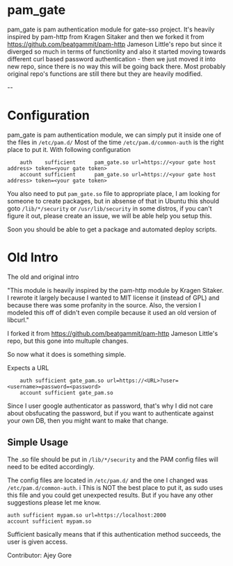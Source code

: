 pam_gate
=====
pam_gate is pam authentication module for gate-sso project. It's heavily inspired by pam-http from Kragen Sitaker and then we forked it from https://github.com/beatgammit/pam-http Jameson Little's repo but since it diverged so much in terms of functionlity and also it started moving towards different curl based password authentication - then we just moved it into new repo, since there is no way this will be going back there. Most probably original repo's functions are still there but they are heavily modified.

--

Configuration
=====

pam_gate is pam authentication module, we can simply put it inside one of the files in `/etc/pam.d/` 
Most of the time `/etc/pam.d/common-auth` is the right place to put it. With following configuration

        auth    sufficient      pam_gate.so url=https://<your gate host address> token=<your gate token>
        account sufficient      pam_gate.so url=https://<your gate host address> token=<your gate token>

You also need to put `pam_gate.so` file to appropriate place, I am looking for someone to create packages, but in absense of that in Ubuntu this should goto `/lib/*/security` or `/usr/lib/security` in some distros, if you can't figure it out, please create an issue, we will be able help you setup this.

Soon you should be able to get a package and automated deploy scripts.


Old Intro
=====

The old and original intro

"This module is heavily inspired by the pam-http module by Kragen Sitaker. I rewrote it largely because I wanted to MIT license it (instead of GPL) and because there was some profanity in the source.  Also, the version I modeled this off of didn't even compile because it used an old version of libcurl."

I forked it from https://github.com/beatgammit/pam-http Jameson Little's repo, but this gone into multuple changes.

So now what it does is something simple.

Expects a URL

        auth sufficient gate_pam.so url=https://<URL>?user=<username>=password=<password>
        account sufficient gate_pam.so

Since I user google authenticator as password, that's why I did not care about obsfucating the password, but if you want to authenticate against your own DB, then you might want to make that change.


Simple Usage
------------

The .so file should be put in `/lib/*/security` and the PAM config files will need to be edited accordingly.

The config files are located in `/etc/pam.d/` and the one I changed was `/etc/pam.d/common-auth`. i
This is NOT the best place to put it, as sudo uses this file and you could get unexpected results. But if you have any other suggestions please let me know.


	auth sufficient mypam.so url=https://localhost:2000
	account sufficient mypam.so

Sufficient basically means that if this authentication method succeeds, the user is given access.

Contributor: Ajey Gore 


